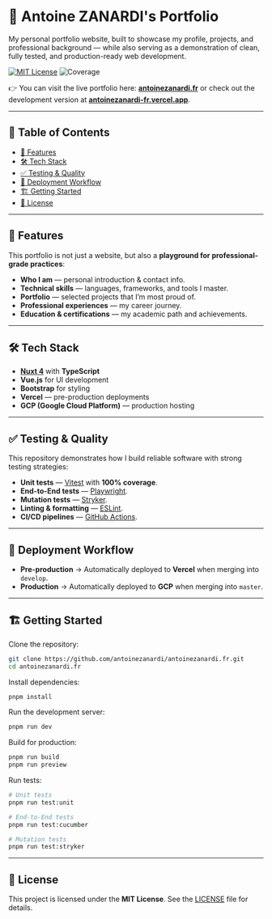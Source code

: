 # 🐺 Antoine ZANARDI's Portfolio

My personal portfolio website, built to showcase my profile, projects, and professional background — while also serving as a demonstration of clean, fully tested, and production-ready web development.

[![MIT License](https://img.shields.io/badge/License-MIT-green.svg)](./LICENSE)
![Coverage](https://img.shields.io/badge/Coverage-100%25-brightgreen.svg)

👉 You can visit the live portfolio here: **[antoinezanardi.fr](https://antoinezanardi.fr)** or check out the development version at **[antoinezanardi-fr.vercel.app](https://antoinezanardi-fr.vercel.app/)**.

---

## 📖 Table of Contents

- [🚀 Features](#features)
- [🛠️ Tech Stack](#tech-stack)
- [✅ Testing & Quality](#testing-quality)
- [🔄 Deployment Workflow](#deployment-workflow)
- [🏗️ Getting Started](#getting-started)
- [📜 License](#license)

---

## <a name="features"></a>🚀 Features

This portfolio is not just a website, but also a **playground for professional-grade practices**:

- **Who I am** — personal introduction & contact info.
- **Technical skills** — languages, frameworks, and tools I master.
- **Portfolio** — selected projects that I’m most proud of.
- **Professional experiences** — my career journey.
- **Education & certifications** — my academic path and achievements.

---

## <a name="tech-stack"></a>🛠️ Tech Stack

- **[Nuxt 4](https://nuxt.com/)** with **TypeScript**
- **Vue.js** for UI development
- **Bootstrap** for styling
- **Vercel** — pre-production deployments
- **GCP (Google Cloud Platform)** — production hosting

---

## <a name="testing-quality"></a>✅ Testing & Quality

This repository demonstrates how I build reliable software with strong testing strategies:

- **Unit tests** — [Vitest](https://vitest.dev/) with **100% coverage**.
- **End-to-End tests** — [Playwright](https://playwright.dev/).
- **Mutation tests** — [Stryker](https://stryker-mutator.io/).
- **Linting & formatting** — [ESLint](https://eslint.org/).
- **CI/CD pipelines** — [GitHub Actions](https://github.com/features/actions).

---

## <a name="deployment-workflow"></a>🔄 Deployment Workflow

- **Pre-production** → Automatically deployed to **Vercel** when merging into `develop`.
- **Production** → Automatically deployed to **GCP** when merging into `master`.

---

## <a name="getting-started"></a>🏗️ Getting Started

Clone the repository:

```bash
git clone https://github.com/antoinezanardi/antoinezanardi.fr.git
cd antoinezanardi.fr
```

Install dependencies:

```bash
pnpm install
```

Run the development server:

```bash
pnpm run dev
```

Build for production:

```bash
pnpm run build
pnpm run preview
```

Run tests:

```bash
# Unit tests
pnpm run test:unit

# End-to-End tests
pnpm run test:cucumber

# Mutation tests
pnpm run test:stryker
```

---

## <a name="license"></a>📜 License

This project is licensed under the **MIT License**.
See the [LICENSE](./LICENSE) file for details.